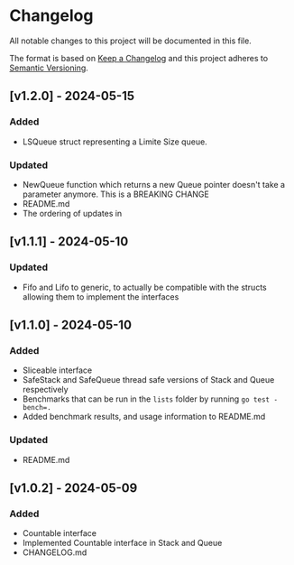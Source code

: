 # Changelog

All notable changes to this project will be documented in this file.
 
The format is based on [Keep a Changelog](http://keepachangelog.com/)
and this project adheres to [Semantic Versioning](http://semver.org/).

## [v1.2.0] - 2024-05-15

### Added

- LSQueue struct representing a Limite Size queue. 

### Updated

- NewQueue function which returns a new Queue pointer doesn't take a parameter anymore. This is a BREAKING CHANGE
- README.md
- The ordering of updates in 

## [v1.1.1] - 2024-05-10

### Updated

- Fifo and Lifo to generic, to actually be compatible with the structs allowing them to implement the interfaces

## [v1.1.0] - 2024-05-10

### Added

- Sliceable interface
- SafeStack and SafeQueue thread safe versions of Stack and Queue respectively
- Benchmarks that can be run in the `lists` folder by running `go test -bench=.`
- Added benchmark results, and usage information to README.md

### Updated

- README.md

## [v1.0.2] - 2024-05-09

### Added

- Countable interface
- Implemented Countable interface in Stack and Queue
- CHANGELOG.md